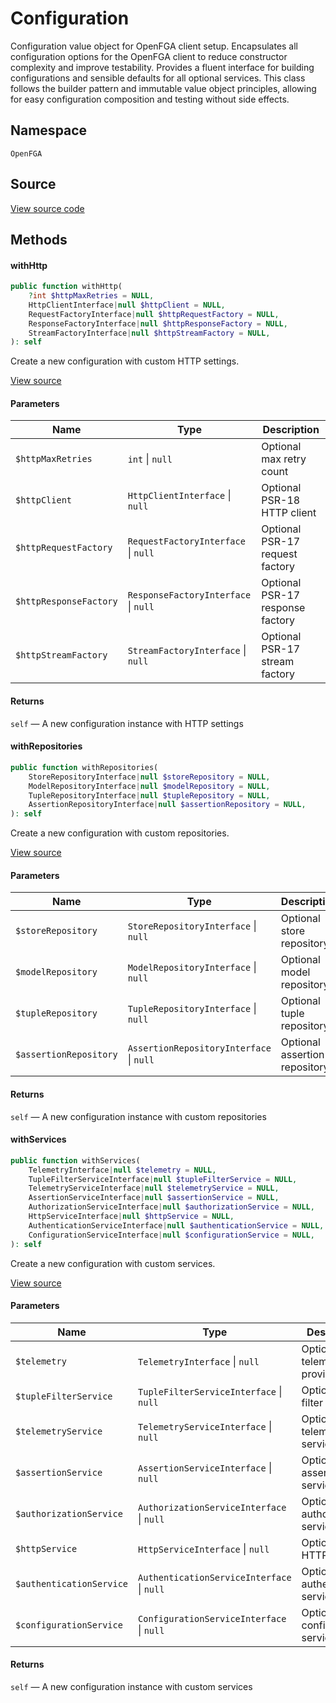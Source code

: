 # Configuration

Configuration value object for OpenFGA client setup. Encapsulates all configuration options for the OpenFGA client to reduce constructor complexity and improve testability. Provides a fluent interface for building configurations and sensible defaults for all optional services. This class follows the builder pattern and immutable value object principles, allowing for easy configuration composition and testing without side effects.

## Namespace

`OpenFGA`

## Source

[View source code](https://github.com/evansims/openfga-php/blob/main/src/Configuration.php)

## Methods

#### withHttp

```php
public function withHttp(
    ?int $httpMaxRetries = NULL,
    HttpClientInterface|null $httpClient = NULL,
    RequestFactoryInterface|null $httpRequestFactory = NULL,
    ResponseFactoryInterface|null $httpResponseFactory = NULL,
    StreamFactoryInterface|null $httpStreamFactory = NULL,
): self

```

Create a new configuration with custom HTTP settings.

[View source](https://github.com/evansims/openfga-php/blob/main/src/Configuration.php#L107)

#### Parameters

| Name                   | Type                                     | Description                      |
| ---------------------- | ---------------------------------------- | -------------------------------- |
| `$httpMaxRetries`      | `int` &#124; `null`                      | Optional max retry count         |
| `$httpClient`          | `HttpClientInterface` &#124; `null`      | Optional PSR-18 HTTP client      |
| `$httpRequestFactory`  | `RequestFactoryInterface` &#124; `null`  | Optional PSR-17 request factory  |
| `$httpResponseFactory` | `ResponseFactoryInterface` &#124; `null` | Optional PSR-17 response factory |
| `$httpStreamFactory`   | `StreamFactoryInterface` &#124; `null`   | Optional PSR-17 stream factory   |

#### Returns

`self` — A new configuration instance with HTTP settings

#### withRepositories

```php
public function withRepositories(
    StoreRepositoryInterface|null $storeRepository = NULL,
    ModelRepositoryInterface|null $modelRepository = NULL,
    TupleRepositoryInterface|null $tupleRepository = NULL,
    AssertionRepositoryInterface|null $assertionRepository = NULL,
): self

```

Create a new configuration with custom repositories.

[View source](https://github.com/evansims/openfga-php/blob/main/src/Configuration.php#L147)

#### Parameters

| Name                   | Type                                         | Description                   |
| ---------------------- | -------------------------------------------- | ----------------------------- |
| `$storeRepository`     | `StoreRepositoryInterface` &#124; `null`     | Optional store repository     |
| `$modelRepository`     | `ModelRepositoryInterface` &#124; `null`     | Optional model repository     |
| `$tupleRepository`     | `TupleRepositoryInterface` &#124; `null`     | Optional tuple repository     |
| `$assertionRepository` | `AssertionRepositoryInterface` &#124; `null` | Optional assertion repository |

#### Returns

`self` — A new configuration instance with custom repositories

#### withServices

```php
public function withServices(
    TelemetryInterface|null $telemetry = NULL,
    TupleFilterServiceInterface|null $tupleFilterService = NULL,
    TelemetryServiceInterface|null $telemetryService = NULL,
    AssertionServiceInterface|null $assertionService = NULL,
    AuthorizationServiceInterface|null $authorizationService = NULL,
    HttpServiceInterface|null $httpService = NULL,
    AuthenticationServiceInterface|null $authenticationService = NULL,
    ConfigurationServiceInterface|null $configurationService = NULL,
): self

```

Create a new configuration with custom services.

[View source](https://github.com/evansims/openfga-php/blob/main/src/Configuration.php#L190)

#### Parameters

| Name                     | Type                                           | Description                     |
| ------------------------ | ---------------------------------------------- | ------------------------------- |
| `$telemetry`             | `TelemetryInterface` &#124; `null`             | Optional telemetry provider     |
| `$tupleFilterService`    | `TupleFilterServiceInterface` &#124; `null`    | Optional tuple filter service   |
| `$telemetryService`      | `TelemetryServiceInterface` &#124; `null`      | Optional telemetry service      |
| `$assertionService`      | `AssertionServiceInterface` &#124; `null`      | Optional assertion service      |
| `$authorizationService`  | `AuthorizationServiceInterface` &#124; `null`  | Optional authorization service  |
| `$httpService`           | `HttpServiceInterface` &#124; `null`           | Optional HTTP service           |
| `$authenticationService` | `AuthenticationServiceInterface` &#124; `null` | Optional authentication service |
| `$configurationService`  | `ConfigurationServiceInterface` &#124; `null`  | Optional configuration service  |

#### Returns

`self` — A new configuration instance with custom services

